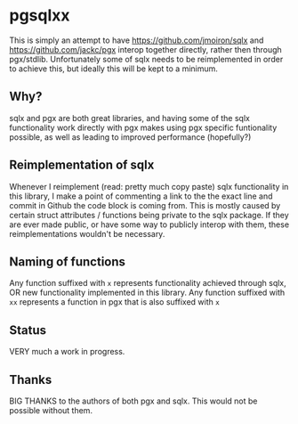 # pgsqlxx

This is simply an attempt to have https://github.com/jmoiron/sqlx and https://github.com/jackc/pgx interop together directly, rather then through pgx/stdlib. Unfortunately some of sqlx needs to be reimplemented in order to achieve this, but ideally this will be kept to a minimum.

## Why?

sqlx and pgx are both great libraries, and having some of the sqlx functionality work directly with pgx makes using pgx specific funtionality possible, as well as leading to improved performance (hopefully?)

## Reimplementation of sqlx

Whenever I reimplement (read: pretty much copy paste) sqlx functionality in this library, 
I make a point of commenting a link to the the exact line and commit in Github the code block is coming from. This is mostly caused by certain 
struct attributes / functions being private to the sqlx package. If they are ever made public, or have some way to 
publicly interop with them, these reimplementations wouldn't be necessary.

## Naming of functions

Any function suffixed with `x` represents functionality achieved through sqlx, OR new functionality implemented in this library. Any function suffixed with `xx` represents a function in pgx that is also suffixed with `x`

## Status

VERY much a work in progress. 

## Thanks

BIG THANKS to the authors of both pgx and sqlx. This would not be possible without them.